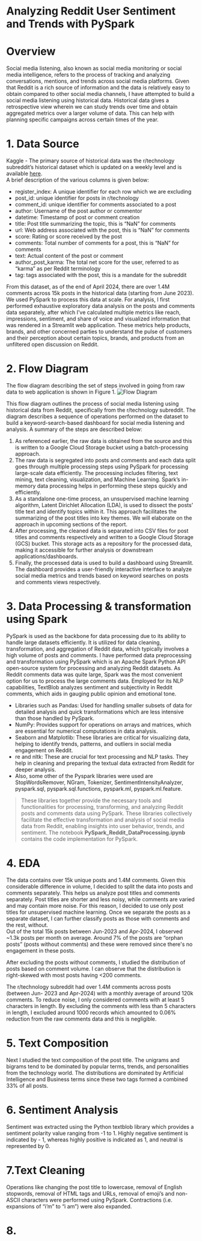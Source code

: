 # Analyzing Reddit User Sentiment and Trends with PySpark
# Overview
Social media listening, also known as social media monitoring or social media intelligence, refers to the process of tracking and analyzing conversations, mentions, and trends across social media platforms. Given that Reddit is a rich source of information and the data is relatively easy to obtain compared to other social media channels, I have attempted to build a social media listening using historical data. Historical data gives a retrospective view wherein we can study trends over time and obtain aggregated metrics over a larger volume of data. This can help with planning specific campaigns across certain times of the year.

# 1. Data Source
Kaggle - The primary source of historical data was the r/technology subreddit’s historical dataset which is updated on a weekly level and is available [here](https://www.kaggle.com/datasets/curiel/rtechnology-posts-and-comments/data).<br>
A brief description of the various columns is given below:
* register_index: A unique identifier for each row which we are excluding
* post_id: unique identifier for posts in r/technology
* comment_id: unique identifier for comments associated to a post
* author: Username of the post author or commentor
* datetime: Timestamp of post or comment creation
* title: Post title summarizing the topic, this is “NaN” for comments
* url: Web address associated with the post, this is “NaN” for comments
* score: Rating or score received by the post
* comments: Total number of comments for a post, this is “NaN” for comments
* text: Actual content of the post or comment
* author_post_karma: The total net score for the user, referred to as “karma” as
per Reddit terminology
* tag: tags associated with the post, this is a mandate for the subreddit

From this dataset, as of the end of April 2024, there are over 1.4M comments across 15k posts in the historical data (starting from June 2023). We used PySpark to process this data at scale.
For analysis, I first performed exhaustive exploratory data analysis on the posts and comments data separately, after which I've calculated multiple metrics like reach, impressions, sentiment, and share of voice and visualized information that was rendered in a Streamlit web application. These metrics help products, brands, and other concerned parties to understand the pulse of customers and their perception about certain topics, brands, and products from an unfiltered open discussion on Reddit.

# 2. Flow Diagram
The flow diagram describing the set of steps involved in going from raw data to web application is shown in Figure 1.
![Flow Diagram](https://raw.githubusercontent.com/lokaremonica/Social-Media-Listening-using-Reddit/Figure1.png)


This flow diagram outlines the process of social media listening using historical data from Reddit, specifically from the r/technology subreddit. The diagram describes a sequence of operations performed on the dataset to build a keyword-search-based dashboard for social media listening and analysis. A summary of the steps are described below:
1. As referenced earlier, the raw data is obtained from the source and this is written to a Google Cloud Storage bucket using a batch-processing approach.
2. The raw data is segregated into posts and comments and each data split goes through multiple processing steps using PySpark for processing large-scale data efficiently. The processing includes filtering, text mining, text cleaning, visualization, and Machine Learning. Spark’s in-memory data processing helps in performing these steps quickly and efficiently.
3. As a standalone one-time process, an unsupervised machine learning algorithm, Latent Dirichlet Allocation (LDA), is used to dissect the posts’ title text and identify topics within it. This approach facilitates the summarizing of the post titles into key themes. We will elaborate on the approach in upcoming sections of the report.
4. After processing, the cleaned data is separated into CSV files for post titles and comments respectively and written to a Google Cloud Storage (GCS) bucket. This storage acts as a repository for the processed data, making it accessible for further analysis or downstream applications/dashboards.
5. Finally, the processed data is used to build a dashboard using Streamlit. The dashboard provides a user-friendly interactive interface to analyze social media metrics and trends based on keyword searches on posts and comments views respectively.

# 3. Data Processing & transformation using Spark
PySpark is used as the backbone for data processing due to its ability to handle large datasets efficiently. It is utilized for data cleaning, transformation, and aggregation of Reddit data, which typically involves a high volume of posts and comments. I have performed data preprocessing and transformation using PySpark which is an Apache Spark Python API open-source system for processing and analyzing Reddit datasets. As Reddit comments data was quite large, Spark was the most convenient option for us to process the large comments data. Employed for its NLP capabilities, TextBlob analyzes sentiment and subjectivity in Reddit comments, which aids in gauging public opinion and emotional tone.
* Libraries such as Pandas: Used for handling smaller subsets of data for detailed analysis and quick transformations which are less intensive than those handled by PySpark. 
* NumPy: Provides support for operations on arrays and matrices, which are essential for numerical computations in data analysis.
* Seaborn and Matplotlib: These libraries are critical for visualizing data, helping to identify trends, patterns, and outliers in social media engagement on Reddit.
* re and nltk: These are crucial for text processing and NLP tasks. They help in cleaning and preparing the textual data extracted from Reddit for deeper analysis. 
* Also, some other of the Pyspark libraries were used are StopWordsRemover, NGram, Tokenizer, SentimentIntensityAnalyzer, pyspark.sql, pyspark.sql.functions, pyspark.ml, pyspark.ml.feature. 
> These libraries together provide the necessary tools and functionalities for processing, transforming, and analyzing Reddit posts and comments data using PySpark. These libraries collectively facilitate the effective transformation and analysis of social media data from Reddit, enabling insights into user behavior, trends, and sentiment. The notebook **PySpark_Reddit_DataProcessing.ipynb** contains the code implementation for PySpark.

# 4. EDA
The data contains over 15k unique posts and 1.4M comments. Given this considerable difference in volume, I decided to split the data into posts and comments separately. This helps us analyze post titles and comments separately. Post titles are shorter and less noisy, while comments are varied and may contain more noise. For this reason, I decided to use only post titles for unsupervised machine learning.
Once we separate the posts as a separate dataset, I can further classify posts as those with comments and the rest, without. <br>
Out of the total 15k posts between Jun-2023 and Apr-2024, I observed ~1.3k posts per month on average. Around 7% of the posts are “orphan posts” (posts without comments) and these were removed since there's no engagement in these posts.<br>

After excluding the posts without comments, I studied the distribution of posts based on comment volume. I can observe that the distribution is right-skewed with most posts having <200 comments.<br>

The r/technology subreddit had over 1.4M comments across posts (between Jun- 2023 and Apr-2024) with a monthly average of around 120k comments. To reduce noise, I only considered comments with at least 5 characters in length. By excluding the comments with less than 5 characters in length, I excluded around 1000 records which amounted to 0.06% reduction from the raw comments data and this is negligible.<br>

# 5. Text Composition
Next I studied the text composition of the post title. The unigrams and bigrams tend to be dominated by popular terms, trends, and personalities from the technology world. The distributions are dominated by Artificial Intelligence and Business terms since these two tags formed a combined 33% of all posts.<br>

# 6. Sentiment Analysis
Sentiment was extracted using the Python textblob library which provides a sentiment polarity value ranging from -1 to 1. Highly negative sentiment is indicated by - 1, whereas highly positive is indicated as 1, and neutral is represented by 0. <br>

# 7.Text Cleaning
Operations like changing the post title to lowercase, removal of English stopwords, removal of HTML tags and URLs, removal of emoji’s and non-ASCII characters were performed using PySpark. Contractions (i.e. expansions of “i’m” to “i am”) were also expanded. <br>

# 8.

